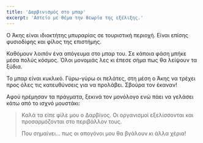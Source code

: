 ```yaml
---
title: 'Δαρβινισμός στο μπαρ'
excerpt: 'Αστείο με θέμα την θεωρία της εξέλιξης.'
---
```


Ο Άκης είναι ιδιοκτήτης μπυραρίας σε τουριστική περιοχή.  Είναι επίσης
φυσιοδίφης και φίλος της επιστήμης.

Καθόμουν λοιπόν ένα απόγευμα στο μπαρ του.  Σε κάποια φάση μπήκε μέσα
πολύς κόσμος.  Όλοι μονομιάς λες κι έπεσε σήμα πως θα λείψουν τα ξύδια.

Το μπαρ είναι κυκλικό.  Γύρω-γύρω οι πελάτες, στη μέση ο Άκης να τρέχει
προς όλες τις κατευθύνσεις για να προλάβει.  Σβούρα τον έκαναν!

Αφού ηρέμησαν τα πράγματα, ξεκινά τον μονόλογο ενώ πάει να γελάσει κάτω
από το ισχνό μουστάκι:

> Καλά τα είπε φίλε μου ο Δαρβίνος.  Οι οργανισμοί εξελίσσονται και
> προσαρμόζονται στο περιβάλλον τους.
>
> Που σημαίνει… πως οι απογόνοι μου θα βγάλουν κι άλλα χέρια!
